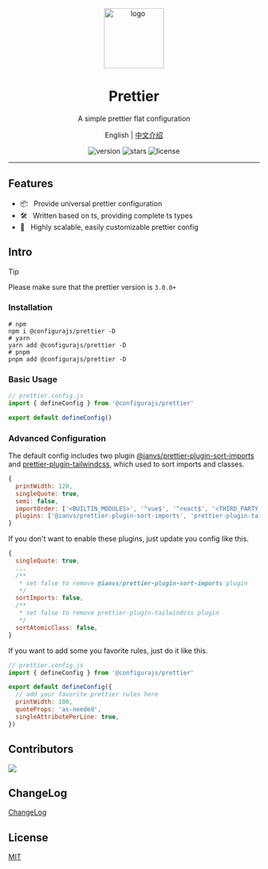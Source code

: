 <div align="center">
  <img src="https://github.com/user-attachments/assets/4e0a0b81-7814-48b1-ae3d-9ce0511e0e9c" width="120" height="120" alt="logo" />
  <h1>Prettier</h1>
  <p>A simple prettier flat configuration</p>
  <p>
    <span>English</span> | 
    <a href="https://github.com/configurajs/prettier/blob/main/README.zh-CN.md">中文介绍</a>
  </p>
  <p>
    <img src="https://img.shields.io/github/package-json/v/configurajs/prettier" alt="version">
    <img src="https://img.shields.io/github/stars/configurajs/prettier" alt="stars">
    <img src="https://img.shields.io/github/license/configurajs/prettier" alt="license">
  </p>
</div>

---

## Features

- 📦 &nbsp; Provide universal prettier configuration
- 🛠️ &nbsp; Written based on ts, providing complete ts types
- 🌈 &nbsp; Highly scalable, easily customizable prettier config

## Intro

> [!TIP]
> Please make sure that the prettier version is `3.0.0+`

### Installation

```shell
# npm
npm i @configurajs/prettier -D
# yarn
yarn add @configurajs/prettier -D
# pnpm
pnpm add @configurajs/prettier -D
```

### Basic Usage

```js
// prettier.config.js
import { defineConfig } from '@configurajs/prettier'

export default defineConfig()
```

### Advanced Configuration

The default config includes two plugin [@ianvs/prettier-plugin-sort-imports](https://github.com/IanVS/prettier-plugin-sort-imports) and [prettier-plugin-tailwindcss](https://github.com/tailwindlabs/prettier-plugin-tailwindcss), which used to sort imports and classes.

```js
{
  printWidth: 120,
  singleQuote: true,
  semi: false,
  importOrder: ['<BUILTIN_MODULES>', '^vue$', '^react$', '<THIRD_PARTY_MODULES>', '^@/(.*)$', '^~/(.*)$', '^[.]'],
  plugins: ['@ianvs/prettier-plugin-sort-imports', 'prettier-plugin-tailwindcss']
}
```

If you don't want to enable these plugins, just update you config like this.

```js
{
  singleQuote: true,
  ...
  /**
   * set false to remove @ianvs/prettier-plugin-sort-imports plugin
   */
  sortImports: false,
  /**
   * set false to remove prettier-plugin-tailwindcss plugin
   */
  sortAtomicClass: false,
}
```

If you want to add some you favorite rules, just do it like this.

```js
// prettier.config.js
import { defineConfig } from '@configurajs/prettier'

export default defineConfig({
  // add your favorite prettier rules here
  printWidth: 100,
  quoteProps: 'as-needed',
  singleAttributePerLine: true,
})
```

## Contributors

<a href="https://github.com/configurajs/prettier/graphs/contributors">
  <img src="https://contrib.rocks/image?repo=configurajs/prettier" />
</a>

## ChangeLog

[ChangeLog](CHANGELOG.md)

## License

[MIT](LICENSE)
